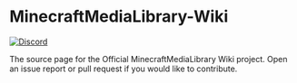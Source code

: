# MinecraftMediaLibrary-Wiki

[![Discord](https://img.shields.io/discord/817501569108017223?style=for-the-badge)](https://discord.gg/qVhhbCWQQV)

The source page for the Official MinecraftMediaLibrary Wiki project. Open an issue report or pull request if you would like to contribute.
